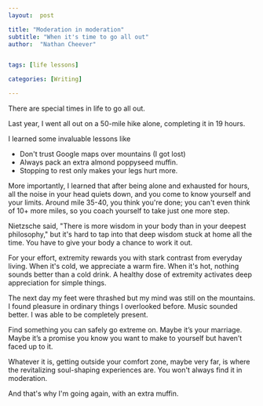 ```yaml
---
layout:  post

title: "Moderation in moderation"
subtitle: "When it's time to go all out"
author:  "Nathan Cheever"


tags: [life lessons]

categories: [Writing]

---
```

There are special times in life to go all out. 

Last year, I went all out on a 50-mile hike alone, completing it in 19 hours. 

I learned some invaluable lessons like
 - Don't trust Google maps over mountains (I got lost)
 - Always pack an extra almond poppyseed muffin. 
 - Stopping to rest only makes your legs hurt more.

More importantly, I learned that after being alone and exhausted for hours, all the noise in your head quiets down, and you come to know yourself and your limits. Around mile 35-40, you think you're done; you can't even think of 10+ more miles, so you coach yourself to take just one more step.

Nietzsche said, "There is more wisdom in your body than in your deepest philosophy," but it's hard to tap into that deep wisdom stuck at home all the time. You have to give your body a chance to work it out.

For your effort, extremity rewards you with stark contrast from everyday living. When it's cold, we appreciate a warm fire. When it's hot, nothing sounds better than a cold drink. A healthy dose of extremity activates deep appreciation for simple things.

The next day my feet were thrashed but my mind was still on the mountains. I found pleasure in ordinary things I overlooked before. Music sounded better. I was able to be completely present. 

Find something you can safely go extreme on. Maybe it’s your marriage. Maybe it’s a promise you know you want to make to yourself but haven’t faced up to it.

Whatever it is, getting outside your comfort zone, maybe very far, is where the revitalizing soul-shaping experiences are. You won't always find it in moderation.

And that's why I'm going again, with an extra muffin.
